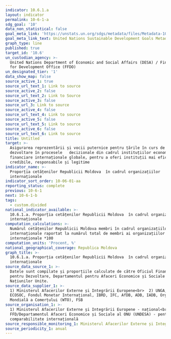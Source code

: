 ```yaml
---
indicator: 10.6.1.a
layout: indicator
permalink: 10-6-1-a
sdg_goal: '10'
data_non_statistical: false
goal_meta_link: 'https://unstats.un.org/sdgs/metadata/files/Metadata-10-06-01.pdf'
goal_meta_link_text: United Nations Sustainable Development Goals Metadata (PDF 201 KB)
graph_type: line
published: true
target_id: '10.6'
un_custodian_agency: >-
  United Nations Department of Economic and Social Affairs (DESA) / Financing
  for Development Office (FFDO)
un_designated_tier: '1'
data_show_map: false
source_active_1: true
source_url_text_1: Link to source
source_active_2: false
source_url_text_2: Link to Source
source_active_3: false
source_url_3: Link to source
source_active_4: false
source_url_text_4: Link to source
source_active_5: false
source_url_text_5: Link to source
source_active_6: false
source_url_text_6: Link to source
title: Untitled
target: >-
  Asigurarea reprezentării și vocii puternice pentru țările în curs de
  dezvoltare în procesele   decizionale din cadrul instituțiilor economice și
  financiare internaționale globale, pentru a oferi instituții mai eficiente,
  credibile, responsabile și legitime
indicator_name: >-
  Proporția cetățenilor Republicii Moldova  în cadrul organizațiilor
  internaționale
indicator_sort_order: 10-06-01-aa
reporting_status: complete
previous: 10-6-1
next: 10-6-1-b
tags:
  - custom.divided
national_indicator_available: >-
  10.6.1.a. Proporția cetățenilor Republicii Moldova  în cadrul organizațiilor
  internaționale
computation_calculations: >-
  Numărul cetățenilor Republicii Moldova membri în cadrul organizațiilor
  internaționale raportat la numărul total de membri ai organizațiilor
  internaționale *100
computation_units: 'Procent, %'
national_geographical_coverage: Republica Moldova
graph_title: >-
  10.6.1.a. Proporția cetățenilor Republicii Moldova  în cadrul organizațiilor
  internaționale
source_data_source_1: >-
  Datele sunt compilate și proporțiile calculate de către Oficiul Finanțare
  pentru Dezvoltare, Departamentul pentru Afaceri Economice și Sociale al
  Națiunilor Unite.
source_data_supplier_1: >-
  1) Ministerul Afacerilor Externe și Integrării Europene<br>  2) UNGA, UNSC,
  ECOSOC, Fondul Monetar Internațional, IBRD, IFC, AfDB, ADB, IADB, Organizația
  Mondială a Comerțului (WTO), FSB
source_organisation_1: >-
  1) Ministerul Afacerilor Externe și Integrării Europene - național<br>  2)
  FFD/Departamentul Afaceri Economice și Sociale al ONU (UNDESA) - pentru
  comparabilitate internațională
source_responsible_monitoring_1: Ministerul Afacerilor Externe și Integrării Europene
source_periodicity_1: anual
---
```

